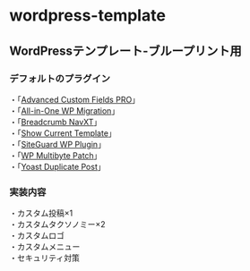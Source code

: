 # wordpress-template
## WordPressテンプレート-ブループリント用
### デフォルトのプラグイン
・「[Advanced Custom Fields PRO](https://www.advancedcustomfields.com/)」<br>
・「[All-in-One WP Migration](https://servmask.com/)」<br>
・「[Breadcrumb NavXT](https://mtekk.us/code/breadcrumb-navxt/)」<br>
・「[Show Current Template](https://ja.wordpress.org/plugins/show-current-template/)」<br>
・「[SiteGuard WP Plugin](https://ja.wordpress.org/plugins/siteguard/)」<br>
・「[WP Multibyte Patch](https://eastcoder.com/code/wp-multibyte-patch/)」<br>
・「[Yoast Duplicate Post](https://yoast.com/wordpress/plugins/duplicate-post/)」
### 実装内容
・カスタム投稿×1<br>
・カスタムタクソノミー×2<br>
・カスタムロゴ<br>
・カスタムメニュー<br>
・セキュリティ対策
